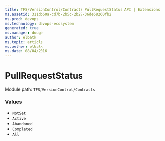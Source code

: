 ```yaml
---
title: TFS/VersionControl/Contracts PullRequestStatus API | Extensions for Azure DevOps Services
ms.assetid: 311db60a-cd7b-2b5c-2b27-36de68260fb2
ms.prod: devops
ms.technology: devops-ecosystem
generated: true
ms.manager: douge
author: elbatk
ms.topic: article
ms.author: elbatk
ms.date: 08/04/2016
---
```


# PullRequestStatus

Module path: `TFS/VersionControl/Contracts`

### Values

* `NotSet` 
* `Active` 
* `Abandoned` 
* `Completed` 
* `All` 
